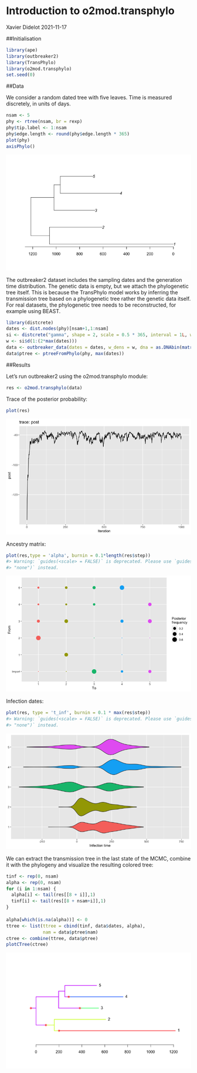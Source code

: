 Introduction to o2mod.transphylo
================
Xavier Didelot
2021-11-17

##Initialisation

``` r
library(ape)
library(outbreaker2)
library(TransPhylo)
library(o2mod.transphylo)
set.seed(0)
```

\#\#Data

We consider a random dated tree with five leaves. Time is measured
discretely, in units of days.

``` r
nsam <- 5
phy <- rtree(nsam, br = rexp)
phy$tip.label <- 1:nsam
phy$edge.length <- round(phy$edge.length * 365)
plot(phy)
axisPhylo()
```

![](figs-introduction/unnamed-chunk-3-1.png)<!-- -->

The outbreaker2 dataset includes the sampling dates and the generation
time distribution. The genetic data is empty, but we attach the
phylogenetic tree itself. This is because the TransPhylo model works by
inferring the transmission tree based on a phylogenetic tree rather the
genetic data itself. For real datasets, the phylogenetic tree needs to
be reconstructed, for example using BEAST.

``` r
library(distcrete)
dates <- dist.nodes(phy)[nsam+1,1:nsam]
si <- distcrete("gamma", shape = 2, scale = 0.5 * 365, interval = 1L, w = 0)
w <- si$d(1:(2*max(dates)))
data <- outbreaker_data(dates = dates, w_dens = w, dna = as.DNAbin(matrix('A',nsam,1)))
data$ptree <- ptreeFromPhylo(phy, max(dates))
```

\#\#Results

Let’s run outbreaker2 using the o2mod.transphylo module:

``` r
res <- o2mod.transphylo(data)
```

Trace of the posterior probability:

``` r
plot(res)
```

![](figs-introduction/unnamed-chunk-6-1.png)<!-- -->

Ancestry matrix:

``` r
plot(res,type = 'alpha', burnin = 0.1*length(res$step))
#> Warning: `guides(<scale> = FALSE)` is deprecated. Please use `guides(<scale> =
#> "none")` instead.
```

![](figs-introduction/unnamed-chunk-7-1.png)<!-- -->

Infection dates:

``` r
plot(res, type = 't_inf', burnin = 0.1 * max(res$step))
#> Warning: `guides(<scale> = FALSE)` is deprecated. Please use `guides(<scale> =
#> "none")` instead.
```

![](figs-introduction/unnamed-chunk-8-1.png)<!-- -->

We can extract the transmission tree in the last state of the MCMC,
combine it with the phylogeny and visualize the resulting colored tree:

``` r
tinf <- rep(0, nsam)
alpha <- rep(0, nsam)
for (i in 1:nsam) {
  alpha[i] <- tail(res[[8 + i]],1)
  tinf[i] <- tail(res[[8 + nsam+i]],1)
}

alpha[which(is.na(alpha))] <- 0
ttree <- list(ttree = cbind(tinf, data$dates, alpha),
              nam = data$ptree$nam)
ctree <- combine(ttree, data$ptree)
plotCTree(ctree)
```

![](figs-introduction/unnamed-chunk-9-1.png)<!-- -->
